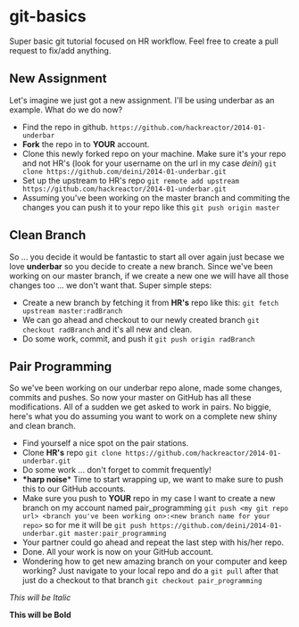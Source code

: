 git-basics
==========

Super basic git tutorial focused on HR workflow. Feel free to create a pull request to fix/add anything.


New Assignment
--------------
Let's imagine we just got a new assignment. I'll be using underbar as an example. What do we do now?
- Find the repo in github. ```https://github.com/hackreactor/2014-01-underbar```
- **Fork** the repo in to **YOUR** account.
- Clone this newly forked repo on your machine. Make sure it's your repo and not HR's (look for your username on the url in my case *deini*) ```git clone https://github.com/deini/2014-01-underbar.git```
- Set up the upstream to HR's repo ```git remote add upstream https://github.com/hackreactor/2014-01-underbar.git```
- Assuming you've been working on the master branch and commiting the changes you can push it to your repo like this ```git push origin master```

Clean Branch
--------------
So ... you decide it would be fantastic to start all over again just becase we love **underbar** so you decide to create a new branch. Since we've been working on our master branch, if we create a new one we will have all those changes too ... we don't want that. Super simple steps:
- Create a new branch by fetching it from **HR's** repo like this: ```git fetch upstream master:radBranch```
- We can go ahead and checkout to our newly created branch ```git checkout radBranch``` and it's all new and clean.
- Do some work, commit, and push it ```git push origin radBranch```


Pair Programming
--------------
So we've been working on our underbar repo alone, made some changes, commits and pushes. So now your master on GitHub has all these modifications. All of a sudden we get asked to work in pairs. No biggie, here's what you do assuming you want to work on a complete new shiny and clean branch.
- Find yourself a nice spot on the pair stations.
- Clone **HR's** repo ```git clone https://github.com/hackreactor/2014-01-underbar.git```
- Do some work ... don't forget to commit frequently!
- **\*harp noise*** Time to start wrapping up, we want to make sure to push this to our GitHub accounts.
- Make sure you push to **YOUR** repo in my case I want to create a new branch on my account named pair_programming ```git push <my git repo url> <branch you've been working on>:<new branch name for your repo>``` so for me it will be ```git push https://github.com/deini/2014-01-underbar.git master:pair_programming``` 
- Your partner could go ahead and repeat the last step with his/her repo.
- Done. All your work is now on your GitHub account.
- Wondering how to get new amazing branch on your computer and keep working? Just navigate to your local repo and do a ```git pull``` after that just do a checkout to that branch ```git checkout pair_programming```

*This will be Italic*

**This will be Bold**
